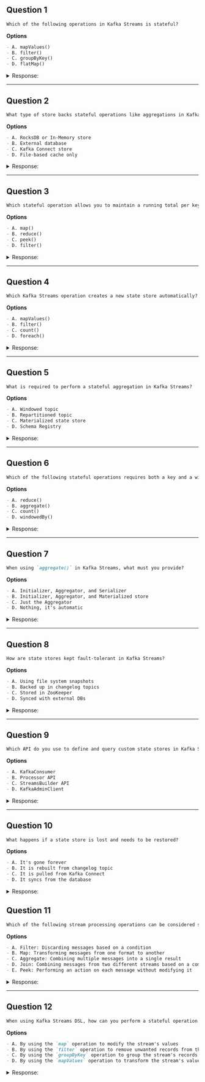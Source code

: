 ## Question 1

```markdown
Which of the following operations in Kafka Streams is stateful?
```

**Options**

```markdown
- A. mapValues()
- B. filter()
- C. groupByKey()
- D. flatMap()
```

<details><summary>Response:</summary>

**Answer:** C

**Explanation:**

```markdown
Stateful operations involve maintaining some form of state or intermediate result.

- A. Stateless transformation.
- B. Stateless filter.
- C. Correct. `groupByKey()` collects and buffers records.
- D. Stateless transformation.
```

</details>

---

## Question 2

```markdown
What type of store backs stateful operations like aggregations in Kafka Streams?
```

**Options**

```markdown
- A. RocksDB or In-Memory store
- B. External database
- C. Kafka Connect store
- D. File-based cache only
```

<details><summary>Response:</summary>

**Answer:** A

**Explanation:**

```markdown
Kafka Streams uses embedded state stores (usually RocksDB by default).

- A. Correct.
- B. Not used unless manually integrated.
- C. Irrelevant here.
- D. Not sufficient on its own.
```

</details>

---

## Question 3

```markdown
Which stateful operation allows you to maintain a running total per key?
```

**Options**

```markdown
- A. map()
- B. reduce()
- C. peek()
- D. filter()
```

<details><summary>Response:</summary>

**Answer:** B

**Explanation:**

```markdown
`reduce()` is designed to accumulate values over time for a given key.

- A. Transforms data.
- B. Correct.
- C. Debugging tool, not stateful.
- D. Stateless filtering.
```

</details>

---

## Question 4

```markdown
Which Kafka Streams operation creates a new state store automatically?
```

**Options**

```markdown
- A. mapValues()
- B. filter()
- C. count()
- D. foreach()
```

<details><summary>Response:</summary>

**Answer:** C

**Explanation:**

```markdown
`count()` is an aggregation and maintains state internally.

- A. No store involved.
- B. No state.
- C. Correct.
- D. Side-effect only, no state.
```

</details>

---

## Question 5

```markdown
What is required to perform a stateful aggregation in Kafka Streams?
```

**Options**

```markdown
- A. Windowed topic
- B. Repartitioned topic
- C. Materialized state store
- D. Schema Registry
```

<details><summary>Response:</summary>

**Answer:** C

**Explanation:**

```markdown
Stateful operations write to local state stores that are materialized and backed by changelog topics.

- A. Windows are optional.
- B. May be needed if key doesn't match.
- C. Correct.
- D. Not strictly required.
```

</details>

---

## Question 6

```markdown
Which of the following stateful operations requires both a key and a window?
```

**Options**

```markdown
- A. reduce()
- B. aggregate()
- C. count()
- D. windowedBy()
```

<details><summary>Response:</summary>

**Answer:** D

**Explanation:**

```markdown
`windowedBy()` defines the windowing strategy, enabling time-based stateful processing.

- A. Can be used with or without windows.
- B. Same.
- C. Same.
- D. Correct. Adds time context to aggregations.
```

</details>

---

## Question 7

```markdown
When using `aggregate()` in Kafka Streams, what must you provide?
```

**Options**

```markdown
- A. Initializer, Aggregator, and Serializer
- B. Initializer, Aggregator, and Materialized store
- C. Just the Aggregator
- D. Nothing, it's automatic
```

<details><summary>Response:</summary>

**Answer:** B

**Explanation:**

```markdown
The `aggregate()` function needs an initial value, a logic to combine new values, and where to store the result.

- A. Serializer isn't needed directly here.
- B. Correct.
- C. Incomplete.
- D. Manual definition is required.
```

</details>

---

## Question 8

```markdown
How are state stores kept fault-tolerant in Kafka Streams?
```

**Options**

```markdown
- A. Using file system snapshots
- B. Backed up in changelog topics
- C. Stored in ZooKeeper
- D. Synced with external DBs
```

<details><summary>Response:</summary>

**Answer:** B

**Explanation:**

```markdown
Each update to a local state store is written to a changelog topic in Kafka for durability and recovery.

- A. No snapshots are used by default.
- B. Correct.
- C. ZooKeeper is unrelated here.
- D. Only if user implements it manually.
```

</details>

---

## Question 9

```markdown
Which API do you use to define and query custom state stores in Kafka Streams?
```

**Options**

```markdown
- A. KafkaConsumer
- B. Processor API
- C. StreamsBuilder API
- D. KafkaAdminClient
```

<details><summary>Response:</summary>

**Answer:** B

**Explanation:**

```markdown
The Processor API allows low-level access, including defining and interacting with custom state stores.

- A. Not for Streams API.
- B. Correct.
- C. High-level DSL, not for custom stores.
- D. For admin ops.
```

</details>

---

## Question 10

```markdown
What happens if a state store is lost and needs to be restored?
```

**Options**

```markdown
- A. It's gone forever
- B. It is rebuilt from changelog topic
- C. It is pulled from Kafka Connect
- D. It syncs from the database
```

<details><summary>Response:</summary>

**Answer:** B

**Explanation:**

```markdown
Kafka Streams automatically restores the state from its changelog topic during recovery.

- A. Not true.
- B. Correct.
- C. Kafka Connect is unrelated.
- D. No DB is involved unless custom logic exists.
```

</details>

## Question 11

```markdown
Which of the following stream processing operations can be considered stateful? (Select all that apply)
```
**Options**

```markdown
- A. Filter: Discarding messages based on a condition
- B. Map: Transforming messages from one format to another
- C. Aggregate: Combining multiple messages into a single result
- D. Join: Combining messages from two different streams based on a common key
- E. Peek: Performing an action on each message without modifying it
```

<details><summary>Response:</summary> 

**Answer:** C,D

**Explanation:**

```markdown
In stream processing, stateful operations are those that maintain and update a state based on the processed messages. They require the stream processor to keep track of some information over time.

1. Aggregate: Aggregation operations, such as counting, summing, or averaging values, are stateful because they need to maintain a running state of the aggregated result. The state is updated as new messages arrive, and the final result depends on the accumulated state over time.

2. Join: Join operations, especially window-based joins, are stateful because they need to maintain a state of the messages from both streams within a specified time window. The stream processor must store the messages temporarily to match and combine them based on a common key.

The other operations mentioned are generally considered stateless:

- Filter: Filtering messages based on a condition does not require maintaining any state. Each message is evaluated independently against the condition, and the decision to keep or discard the message is made solely based on the current message.

- Map: Transforming messages from one format to another is typically a stateless operation. Each message is processed independently, and the transformation logic is applied to each message without relying on any previous state.

- Peek: Performing an action on each message without modifying it, such as logging or publishing metrics, is usually stateless. The action is performed on each message independently, without maintaining any state across messages.

It's important to note that the specific implementation and requirements of a stream processing application can introduce statefulness to operations that are typically considered stateless. However, in general, aggregation and join operations are inherently stateful, while filtering, mapping, and peeking are often stateless.
```

</details>

---


## Question 12

```markdown
When using Kafka Streams DSL, how can you perform a stateful operation on a KStream?
```

**Options**

```markdown
- A. By using the `map` operation to modify the stream's values
- B. By using the `filter` operation to remove unwanted records from the stream
- C. By using the `groupByKey` operation to group the stream's records by key
- D. By using the `mapValues` operation to transform the stream's values
```

<details><summary>Response:</summary>

**Answer:** C

**Explanation:**

```markdown
To perform a stateful operation on a KStream using Kafka Streams DSL, you use `groupByKey` to group records by their keys and obtain a KGroupedStream.

This grouped stream can then be used with stateful operations like `count`, `reduce`, or `aggregate` which maintain and update the state per key.

- A. `map` is stateless and simply transforms key-value pairs.
- B. `filter` removes records based on conditions, without maintaining any state.
- C. `groupByKey` enables stateful processing by grouping records for aggregation.
- D. `mapValues` transforms values but does not support stateful computation.
```

</details>